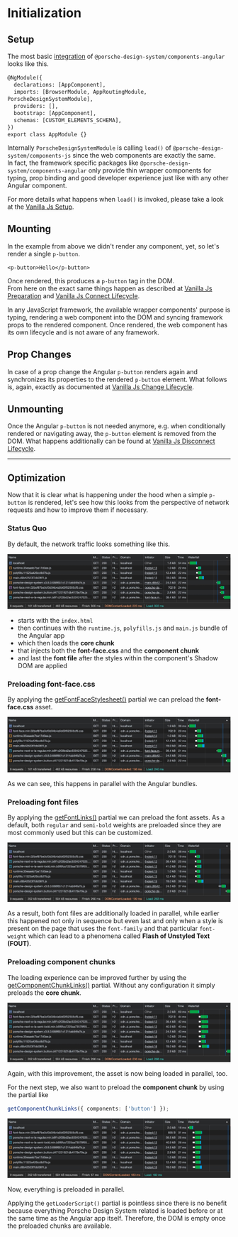# Initialization

<TableOfContents></TableOfContents>

## Setup

The most basic [integration](developing/angular/getting-started#integration) of
`@porsche-design-system/components-angular` looks like this.

<!-- prettier-ignore -->
```tsx
@NgModule({
  declarations: [AppComponent],
  imports: [BrowserModule, AppRoutingModule, PorscheDesignSystemModule],
  providers: [],
  bootstrap: [AppComponent],
  schemas: [CUSTOM_ELEMENTS_SCHEMA],
})
export class AppModule {}
```

Internally `PorscheDesignSystemModule` is calling `load()` of `@porsche-design-system/components-js` since the web
components are exactly the same.  
In fact, the framework specific packages like `@porsche-design-system/components-angular` only provide thin wrapper
components for typing, prop binding and good developer experience just like with any other Angular component.

For more details what happens when `load()` is invoked, please take a look at the
[Vanilla Js Setup](must-know/initialization/vanilla-js#setup).

## Mounting

In the example from above we didn't render any component, yet, so let's render a single `p-button`.

```tsx
<p-button>Hello</p-button>
```

Once rendered, this produces a `p-button` tag in the DOM.  
From here on the exact same things happen as described at
[Vanilla Js Preparation](must-know/initialization/vanilla-js#preparation) and
[Vanilla Js Connect Lifecycle](must-know/initialization/vanilla-js#connect-lifecycle).

<Notification heading="Important" state="warning">
  In any JavaScript framework, the available wrapper components' purpose is typing, rendering a web component into the DOM and 
  syncing framework props to the rendered component. Once rendered, the web component has its own lifecycle and is not aware of any framework. 
</Notification>

## Prop Changes

In case of a prop change the Angular `p-button` renders again and synchronizes its properties to the rendered `p-button`
element. What follows is, again, exactly as documented at
[Vanilla Js Change Lifecycle](must-know/initialization/vanilla-js#change-lifecycle).

## Unmounting

Once the Angular `p-button` is not needed anymore, e.g. when conditionally rendered or navigating away, the `p-button`
element is removed from the DOM. What happens additionally can be found at
[Vanilla Js Disconnect Lifecycle](must-know/initialization/vanilla-js#disconnect-lifecycle).

---

## Optimization

Now that it is clear what is happening under the hood when a simple `p-button` is rendered, let's see how this looks
from the perspective of network requests and how to improve them if necessary.

### Status Quo

By default, the network traffic looks something like this.

![Loading Behavior Angular 01](../../../assets/loading-behavior-angular-01.jpg)

- starts with the `index.html`
- then continues with the `runtime.js`, `polyfills.js` and `main.js` bundle of the Angular app
- which then loads the **core chunk**
- that injects both the **font-face.css** and the **component chunk**
- and last the **font file** after the styles within the component's Shadow DOM are applied

### Preloading font-face.css

By applying the [getFontFaceStylesheet()](partials/font-face-stylesheet) partial we can preload the **font-face.css**
asset.

![Loading Behavior Angular 02](../../../assets/loading-behavior-angular-02.jpg)

As we can see, this happens in parallel with the Angular bundles.

### Preloading font files

By applying the [getFontLinks()](partials/font-links) partial we can preload the font assets. As a default, both
`regular` and `semi-bold` weights are preloaded since they are most commonly used but this can be customized.

![Loading Behavior Angular 03](../../../assets/loading-behavior-angular-03.jpg)

As a result, both font files are additionally loaded in parallel, while earlier this happened not only in sequence but
even last and only when a style is present on the page that uses the `font-family` and that particular `font-weight`
which can lead to a phenomena called **Flash of Unstyled Text (FOUT)**.

### Preloading component chunks

The loading experience can be improved further by using the [getComponentChunkLinks()](partials/component-chunk-links)
partial. Without any configuration it simply preloads the **core chunk**.

![Loading Behavior Angular 04](../../../assets/loading-behavior-angular-04.jpg)

Again, with this improvement, the asset is now being loaded in parallel, too.

For the next step, we also want to preload the **component chunk** by using the partial like

```ts
getComponentChunkLinks({ components: ['button'] });
```

![Loading Behavior Angular 05](../../../assets/loading-behavior-angular-05.jpg)

Now, everything is preloaded in parallel.

<Notification heading="Conclusion" state="warning">
  Applying the <code>getLoaderScript()</code> partial is pointless since there is no benefit because 
  everything Porsche Design System related is loaded before or at the same time as the Angular app itself. Therefore, the DOM is empty 
  once the preloaded chunks are available.
</Notification>
